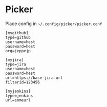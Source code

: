 # Picker

Place config in `~/.config/picker/picker.conf`

```
[mygithub]
type=github
username=hest
password=hest
org=jeppejp

[myjira]
type=jira
username=hest
password=hest
url=https://base-jira-url
filterid=123456

[myjenkins]
type=jenkins
url=someurl
```

